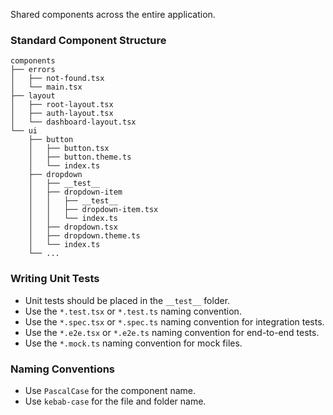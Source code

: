 Shared components across the entire application.

### Standard Component Structure

```
components
├── errors
│   ├── not-found.tsx
│   └── main.tsx
├── layout
│   ├── root-layout.tsx
│   ├── auth-layout.tsx
│   └── dashboard-layout.tsx
└── ui
    ├── button
    │   ├── button.tsx
    │   ├── button.theme.ts
    │   └── index.ts
    ├── dropdown
    │   ├── __test__
    │   ├── dropdown-item
    │   │   ├── __test__
    │   │   ├── dropdown-item.tsx
    │   │   └── index.ts
    │   ├── dropdown.tsx
    │   ├── dropdown.theme.ts
    │   └── index.ts
    └── ...
```

### Writing Unit Tests

- Unit tests should be placed in the `__test__` folder.
- Use the `*.test.tsx` or `*.test.ts` naming convention.
- Use the `*.spec.tsx` or `*.spec.ts` naming convention for integration tests.
- Use the `*.e2e.tsx` or `*.e2e.ts` naming convention for end-to-end tests.
- Use the `*.mock.ts` naming convention for mock files.

### Naming Conventions

- Use `PascalCase` for the component name.
- Use `kebab-case` for the file and folder name.
